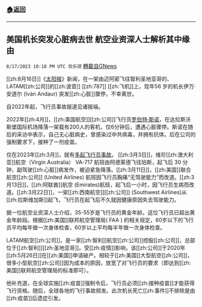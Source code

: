 ###  [:house:返回](README.md)
---


## 美国机长突发心脏病去世 航空业资深人士解析其中缘由
`8/17/2023 10:18 PM UTC 欢乐颂` [轉載自GNews](https://gnews.org/articles/1564650)



[[zh:8月16日]]《[太阳报](https://www.the-sun.com/news/8854881/pilot-ivan-andaur-dies-toilet-flying-boeing/)》新闻，在一架由迈阿密飞往智利圣地亚哥的、 LATAM[[zh:公司]]的[[zh:波音]] [[zh:787]] [[zh:飞机]]上，现年56 岁的机长伊万·安道尔 (Iván Andaur) 突发[[zh:心脏]]骤停，不幸离世。

自2022年起，飞行员事故报道见诸报端。

2022年[[zh:4月]]，[[zh:美国航空]][[zh:公司]]飞行员[罗伯特·斯诺](https://gnews.org/m/206129)，在达拉斯沃斯堡国际机场降落一架载有200人的客机，仅6分钟后，遭遇心脏骤停。斯诺在随后的采访中表示，自己无心脏病史，曾感染过中共病毒，并拥有抗体。后在公司的强制要求下，接种了一剂疫苗。

仅在2023年[[zh:3月]]，就有[多起飞行员事故](https://gettr.com/post/p2ce54p18ce)。 [[zh:3月3日]]，维珍[[zh:澳大利亚]]航空（Virgin Australia） VA-717 航班由阿德莱德飞往珀斯，起飞后 30 分钟，副驾驶[[zh:心脏]]病发作，被迫紧急降落。[[zh:3月11日]]，[[zh:美国]]联合航空[[zh:公司]] (United Airlines) 航班因飞行员胸痛“无驾驶能力”而改道。[[zh:3月13日]]，[[zh:阿联酋]]航空 (Emirates)航班，起飞后一小时，因飞行员生病而改道。[[zh:3月22日]]，一架[[zh:西南航空]][[zh:公司]] (Southwest Airlines)从[[zh:拉斯维加斯]]起飞，飞行员在起飞后不久就因健康原因失去驾驶能力。

据一位航空业资深人士介绍，35-55岁是飞行员的黄金年龄。这位飞行员已超出黄金年龄段。根据[[zh:美国]]联邦航空管理局( FAA ) 的相关规定，60岁以下的飞行员平均每年做一次身体检查，60岁以上平均每半年做一次身体检查。

LATAM航空[[zh:公司]]，是一家[[zh:智利]]航空[[zh:公司]]控股[[zh:公司]]，总部位于[[zh:智利]][[zh:圣地亚哥]]。受[[zh:疫情]]影响，该[[zh:公司]]于2020年[[zh:5月26日]]在[[zh:美国]]申请破产。相较于[[zh:美国]]大型航空[[zh:公司]]，很多小型航空[[zh:公司]]因为成本的原因，放宽了对飞行员的要求（即达到[[zh:美国]]联邦航空管理局的标准即可）。

他补充道，在全球实施[[zh:疫苗]]强制令后，飞行员必须[[zh:接种疫苗]]才能获得飞行资格。随后，全球各地的飞行事故频发。此次机长死亡[[zh:事件]]不排除是由[[zh:疫苗]]后遗症引发。
